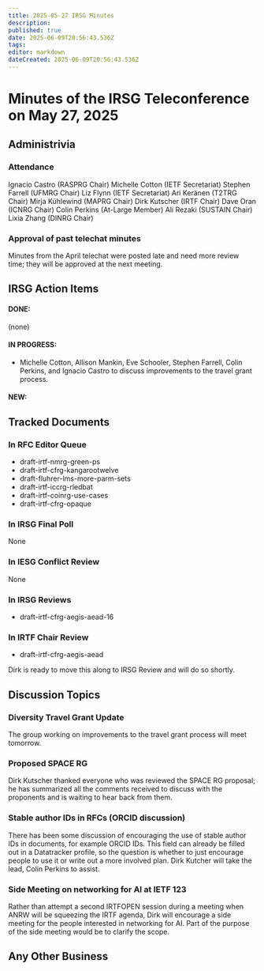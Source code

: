 ```yaml
---
title: 2025-05-27 IRSG Minutes
description: 
published: true
date: 2025-06-09T20:56:43.536Z
tags: 
editor: markdown
dateCreated: 2025-06-09T20:56:43.536Z
---
```



# Minutes of the IRSG Teleconference on May 27, 2025

## Administrivia
### Attendance 

 Ignacio Castro (RASPRG Chair)
 Michelle Cotton (IETF Secretariat)
 Stephen Farrell (UFMRG Chair)
 Liz Flynn (IETF Secretariat)
 Ari Keränen (T2TRG Chair)
 Mirja Kühlewind (MAPRG Chair)
 Dirk Kutscher (IRTF Chair)
 Dave Oran (ICNRG Chair)
 Colin Perkins (At-Large Member)
 Ali Rezaki (SUSTAIN Chair)
 Lixia Zhang (DINRG Chair)


### Approval of past telechat minutes

Minutes from the April telechat were posted late and need more review time; they will be approved at the next meeting.


## IRSG Action Items 

#### DONE: 
(none)
#### IN PROGRESS: 

- Michelle Cotton, Allison Mankin, Eve Schooler, Stephen Farrell, Colin Perkins, and Ignacio Castro to discuss improvements to the travel grant process.

#### NEW: 




## Tracked Documents 

### In RFC Editor Queue

- draft-irtf-nmrg-green-ps
- draft-irtf-cfrg-kangarootwelve
- draft-fluhrer-lms-more-parm-sets
- draft-irtf-iccrg-rledbat
- draft-irtf-coinrg-use-cases
- draft-irtf-cfrg-opaque



### In IRSG Final Poll
None
### In IESG Conflict Review
None
### In IRSG Reviews

- draft-irtf-cfrg-aegis-aead-16


### In IRTF Chair Review 

- draft-irtf-cfrg-aegis-aead

Dirk is ready to move this along to IRSG Review and will do so shortly.


## Discussion Topics
### Diversity Travel Grant Update

The group working on improvements to the travel grant process will meet tomorrow. 


### Proposed SPACE RG

Dirk Kutscher thanked everyone who was reviewed the SPACE RG proposal; he has summarized all the comments received to discuss with the proponents and is waiting to hear back from them. 


### Stable author IDs in RFCs (ORCID discussion)
There has been some discussion of encouraging the use of stable author IDs in documents, for example ORCID IDs. This field can already be filled out in a Datatracker profile, so the question is whether to just encourage people to use it or write out a more involved plan. Dirk Kutcher will take the lead, Colin Perkins to assist.


### Side Meeting on networking for AI at IETF 123

Rather than attempt a second IRTFOPEN session during a meeting when ANRW will be squeezing the IRTF agenda, Dirk will encourage a side meeting for the people interested in networking for AI. Part of the purpose of the side meeting would be to clarify the scope. 


## Any Other Business






